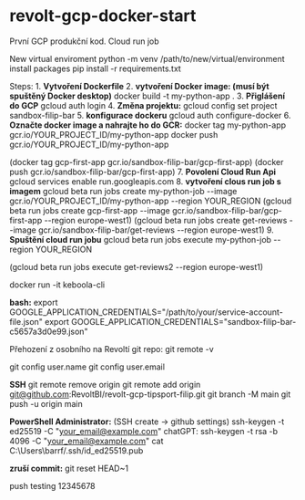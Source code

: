 # revolt-gcp-docker-start
První GCP produkční kod. Cloud run job



New virtual enviroment 
python -m venv /path/to/new/virtual/environment
install packages
pip install -r requirements.txt



Steps: 
1.
**Vytvoření Dockerfile** 
2. 
**vytvoření Docker image: (musí být spuštěný Docker desktop)**
docker build -t my-python-app .
3. 
**Přiglášení do GCP** 
gcloud auth login
4. 
**Změna projektu:**
gcloud config set project sandbox-filip-bar
5. 
**konfigurace dockeru**
gcloud auth configure-docker
6. 
**Označte docker image a nahrajte ho do GCR:** 
docker tag my-python-app gcr.io/YOUR_PROJECT_ID/my-python-app
docker push gcr.io/YOUR_PROJECT_ID/my-python-app

(docker tag gcp-first-app gcr.io/sandbox-filip-bar/gcp-first-app)
(docker push gcr.io/sandbox-filip-bar/gcp-first-app)
7. 
**Povolení Cloud Run Api**
gcloud services enable run.googleapis.com
8. 
**vytvoření clous run job s imagem**
gcloud beta run jobs create my-python-job --image gcr.io/YOUR_PROJECT_ID/my-python-app --region YOUR_REGION
(gcloud beta run jobs create gcp-first-app --image gcr.io/sandbox-filip-bar/gcp-first-app --region europe-west1)
(gcloud beta run jobs create get-reviews --image gcr.io/sandbox-filip-bar/get-reviews --region europe-west1)
9.
**Spuštění cloud run jobu**
gcloud beta run jobs execute my-python-job --region YOUR_REGION

(gcloud beta run jobs execute get-reviews2 --region europe-west1)



docker run -it keboola-cli

**bash:**
export GOOGLE_APPLICATION_CREDENTIALS="/path/to/your/service-account-file.json"
export GOOGLE_APPLICATION_CREDENTIALS="sandbox-filip-bar-c5657a3d0e99.json"



Přehození z osobního na Revoltí git repo: 
git remote -v

git config user.name
git config user.email


**SSH**
git remote remove origin 
git remote add origin git@github.com:RevoltBI/revolt-gcp-tipsport-filip.git
git branch -M main
git push -u origin main


**PowerShell Administrator:**  (SSH create -> github settings)
ssh-keygen -t ed25519 -C "your_email@example.com"
chatGPT:  ssh-keygen -t rsa -b 4096 -C "your_email@example.com"
cat  C:\Users\barrf/.ssh/id_ed25519.pub

**zruší commit:**
git reset HEAD~1


push testing 12345678
